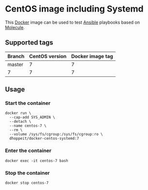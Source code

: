 # CentOS image including Systemd

This [Docker](https://www.docker.com) image can be used to test [Ansible](https://www.ansible.com) playbooks based on [Molecule](https://molecule.readthedocs.io).

## Supported tags

|Branch|CentOS version|Docker image tag|
|------|--------------|----------------|
|master|7             |7               |
|7     |7             |7               |

## Usage

### Start the container

```console
docker run \
  --cap-add SYS_ADMIN \
  --detach \
  --name centos-7 \
  --rm \
  --volume /sys/fs/cgroup:/sys/fs/cgroup:ro \
  dhoppeit/docker-centos-systemd:7
```

### Enter the container

```console
docker exec -it centos-7 bash
```

### Stop the container

```console
docker stop centos-7
```
